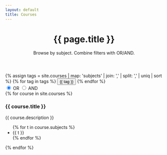 ```yaml
---
layout: default
title: Courses
---
```


<header class="page-header">
  <h1 class="page-title">{{ page.title }}</h1>
  <p class="page-subtitle">Browse by subject. Combine filters with OR/AND.</p>
</header>

<!-- Controls: Functionality for sorting courses by tags -->
<section id="controls" aria-label="Course filters">
  <!-- Tags -->
  <div class="tags" role="group" aria-label="Filter by subject">
    <!--
    Gets all possible tags from courses, then creates an alphabetical set of tags.
    site.courses = all items in the courses collection
    map: 'subjects' = pulling each course item's 'subjects' field, which is an array for the subject tags
    -->
    {% assign tags = site.courses | map: 'subjects' | join: ',' | split: ',' | uniq | sort %}
    <!--
    Loop through each tag from the created set, then create a button for selecting the tag
    -->
    {% for tag in tags %}
      <button class="tag-toggle" data-tag="{{ tag | downcase }}" aria-pressed="false">{{ tag }}</button>
    {% endfor %}
  </div>

  <!-- Buttons for AND / OR selection -->
  <div class="logic">
    <label>
      <input type="radio" name="logic" value="or" checked>
      OR
    </label>
    <label>
      <input type="radio" name="logic" value="and">
      AND
    </label>
  </div>
</section>

<!-- Grid -->
<section id="grid" aria-live="polite">
  <!--
  Loop over all course elements and emit one <article> per item
  -->
  {% for course in site.courses %}
    <article class="card" data-tags="{{ course.subjects | join: ',' | downcase }}">
      <h3 class="card__title">{{ course.title }}</h3>
      <p class="card__desc">{{ course.description }}</p>
      <!-- Render tags in each grid item -->
      <ul class="card__tags">
        {% for t in course.subjects %}
          <li class="tag">{{ t }}</li>
        {% endfor %}
      </ul>
    </article>
  {% endfor %}
</section>
